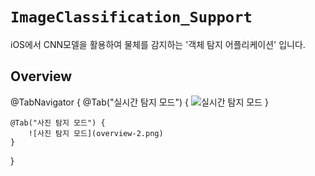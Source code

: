 # ``ImageClassification_Support``

iOS에서 CNN모델을 활용하여 물체를 감지하는 '객체 탐지 어플리케이션' 입니다.

## Overview
@TabNavigator {
    @Tab("실시간 탐지 모드") {
        ![실시간 탐지 모드](overview-1.png)
    }
    
    @Tab("사진 탐지 모드") {
        ![사진 탐지 모드](overview-2.png)
    }
}
